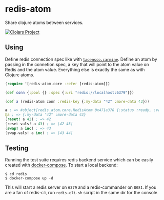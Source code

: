 # redis-atom
Share clojure atoms between services.

[![Clojars Project](https://img.shields.io/clojars/v/redis-atom.svg)](https://clojars.org/redis-atom)

## Using
Define redis connection spec like with [`taoensso.carmine`](https://github.com/ptaoussanis/carmine). Define an atom by passing in the connetion spec, a key that will point to the atom value on Redis and the atom value. Everything else is exactly the same as with Clojure atoms.

```clojure
(require '[redis-atom.core :refer [redis-atom]])

(def conn {:pool {} :spec {:uri "redis://localhost:6379"}})

(def a (redis-atom conn :redis-key {:my-data "42" :more-data 43}))

a ; => #object[redis_atom.core.RedisAtom 0x471a378 {:status :ready, :val {:my-data "42", :more-data 43}}]
@a ; => {:my-data "42" :more-data 43}
(reset! a 42) ; => 42
(reset-vals! a 43) ; => [42 43]
(swap! a inc) ; => 43
(swap-vals! a inc) ; => [43 44]
```

## Testing
Running the test suite requires redis backend service which can be easily created with [docker-compose](https://docs.docker.com/compose/install/).
To start a local backend:
```shell
$ cd redis
$ docker-compose up -d
```
This will start a redis server on `6379` and a redis-commander on `8081`. If you are a fan of redis-cli, run `redis-cli.sh` script in the same dir for the console.
